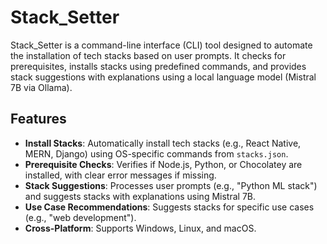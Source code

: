 # Stack_Setter

Stack_Setter is a command-line interface (CLI) tool designed to automate the installation of tech stacks based on user prompts. It checks for prerequisites, installs stacks using predefined commands, and provides stack suggestions with explanations using a local language model (Mistral 7B via Ollama). 

## Features
- **Install Stacks**: Automatically install tech stacks (e.g., React Native, MERN, Django) using OS-specific commands from `stacks.json`.
- **Prerequisite Checks**: Verifies if Node.js, Python, or Chocolatey are installed, with clear error messages if missing.
- **Stack Suggestions**: Processes user prompts (e.g., "Python ML stack") and suggests stacks with explanations using Mistral 7B.
- **Use Case Recommendations**: Suggests stacks for specific use cases (e.g., "web development").
- **Cross-Platform**: Supports Windows, Linux, and macOS.

